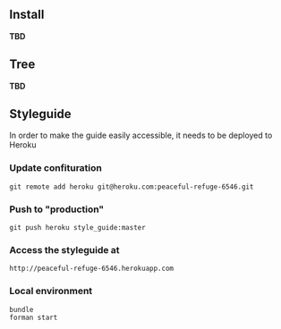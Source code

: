 
## Install

**TBD**

## Tree

**TBD**

## Styleguide

In order to make the guide easily accessible, it needs to be deployed to Heroku

### Update confituration

    git remote add heroku git@heroku.com:peaceful-refuge-6546.git

### Push to "production"

    git push heroku style_guide:master

### Access the styleguide at

    http://peaceful-refuge-6546.herokuapp.com

### Local environment

    bundle
    forman start

